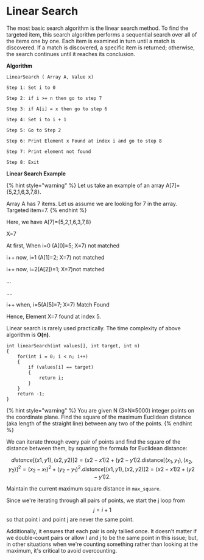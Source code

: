 # Linear Search



The most basic search algorithm is the linear search method. To find the targeted item, this search algorithm performs a sequential search over all of the items one by one. Each item is examined in turn until a match is discovered. If a match is discovered, a specific item is returned; otherwise, the search continues until it reaches its conclusion.

**Algorithm**

```
LinearSearch ( Array A, Value x)

Step 1: Set i to 0

Step 2: if i >= n then go to step 7

Step 3: if A[i] = x then go to step 6

Step 4: Set i to i + 1

Step 5: Go to Step 2

Step 6: Print Element x Found at index i and go to step 8

Step 7: Print element not found

Step 8: Exit
```

**Linear Search Example**

{% hint style="warning" %}
Let us take an example of an array A\[7]={5,2,1,6,3,7,8}.&#x20;

Array A has 7 items. Let us assume we are looking for 7 in the array. Targeted item=7.
{% endhint %}



Here, we have A\[7]={5,2,1,6,3,7,8}

X=7

At first, When i=0 (A\[0]=5; X=7) not matched

i++ now, i=1 (A\[1]=2; X=7) not matched

i++ now, i=2(A\[2])=1; X=7)not matched

…

….

i++ when, i=5(A\[5]=7; X=7) Match Found

Hence, Element X=7 found at index 5.

Linear search is rarely used practically. The time complexity of above algorithm is **O(n)**.

```
int linearSearch(int values[], int target, int n)
{
    for(int i = 0; i < n; i++)
    {
        if (values[i] == target)
        {
            return i;
        }
    }
    return -1;
}
```



{% hint style="warning" %}
You are given N (3≤N≤5000) integer points on the coordinate plane. Find the square of the maximum Euclidean distance (aka length of the straight line) between any two of the points.
{% endhint %}

We can iterate through every pair of points and find the square of the distance between them, by squaring the formula for Euclidean distance:

$$
distance[(x1,y1),(x2,y2)]2=(x2−x1)2+(y2−y1)2.\text{distance}[(x_1,y_1),(x_2,y_2)]^2 = (x_2-x_1)^2 + (y_2-y_1)^2.distance[(x1​,y1​),(x2​,y2​)]2=(x2​−x1​)2+(y2​−y1​)2.
$$

Maintain the current maximum square distance in `max_square`.

Since we're iterating through all pairs of points, we start the j loop from $$j=i+1$$ so that point i  and point j are never the same point.&#x20;

Additionally, it ensures that each pair is only tallied once. It doesn't matter if we double-count pairs or allow I and j to be the same point in this issue; but, in other situations when we're counting something rather than looking at the maximum, it's critical to avoid overcounting.
